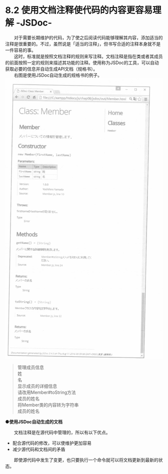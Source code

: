 # 8.2 使用文档注释使代码的内容更容易理解 -JSDoc-
&emsp;&emsp;对于需要长期维护的代码，为了使之后阅读代码能够理解其内容，添加适当的注释是很重要的。不过，虽然说是「适当的注释」，但书写合适的注释本身就不是一件容易的事。<br>
&emsp;&emsp;这时，标准就是按照文档注释的规则来写注释。文档注释是指在类或者其成员的前面按照一定的规则来描述其功能的注释。使用称为JSDoc的工具，可以自动获取必要的信息并自动生成API文档（规格书）。<br>
&emsp;&emsp;右图是使用JSDoc自动生成的规格书的例子。<br>
![image](../../images/c8/スクリーンショット&#32;2019-04-20&#32;午後0.50.42.png)
> 管理成员信息  
> 姓  
> 名  
> 显示成员的详细信息  
> 请改用Member#toString方法  
> 成员的姓名  
> 将Member类的内容转为字符串  
> 成员的姓名

**●使用JSDoc自动生成的文档**

&emsp;&emsp;文档注释是在源代码中管理的，所以有以下优点。
- 配合源代码的修改，可以使维护更加容易
- 减少源代码和文档间的矛盾

&emsp;&emsp;即使源代码中发生了变更，也只要执行一个命令就可以将文档更新到最新的状态。